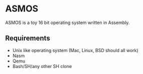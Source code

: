 # ASMOS

ASMOS is a toy 16 bit operating system written in Assembly.

## Requirements

- Unix like operating system (Mac, Linux, BSD should all work)
- Nasm
- Qemu
- Bash/SH/any other SH clone